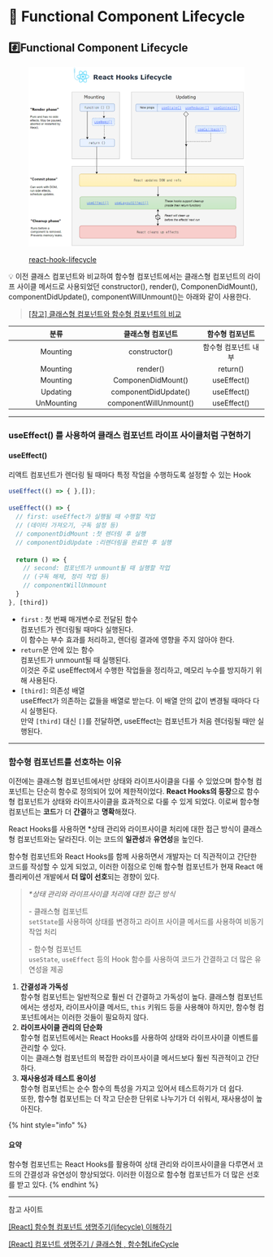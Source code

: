 # 🔁 Functional Component Lifecycle

## #️⃣Functional Component Lifecycle

<figure><img src="../.gitbook/assets/image (2).png" alt=""><figcaption><p><a href="https://wavez.github.io/react-hooks-lifecycle/">react-hook-lifecycle</a></p></figcaption></figure>



💡 이전 클래스 컴포넌트와 비교하여 함수형 컴포넌트에서는 클래스형 컴포넌트의 라이프 사이클 메서드로 사용되었던 constructor(), render(), ComponenDidMount(), componentDidUpdate(), componentWillUnmount()는 아래와 같이 사용한다.

> [\[참고\] 클래스형 컴포넌트와 함수형 컴포넌트의 비교](https://adjh54.tistory.com/43)

<table><thead><tr><th width="174" align="center">분류</th><th align="center">클래스형 컴포넌트</th><th align="center">함수형 컴포넌트</th></tr></thead><tbody><tr><td align="center">Mounting</td><td align="center">constructor()</td><td align="center">함수형 컴포넌트 내부</td></tr><tr><td align="center">Mounting</td><td align="center">render()</td><td align="center">return()</td></tr><tr><td align="center">Mounting</td><td align="center">ComponenDidMount()</td><td align="center">useEffect()</td></tr><tr><td align="center">Updating</td><td align="center">componentDidUpdate()</td><td align="center">useEffect()</td></tr><tr><td align="center">UnMounting</td><td align="center">componentWillUnmount()</td><td align="center">useEffect()</td></tr></tbody></table>

***

### useEffect() 를 사용하여 클래스 컴포넌트 라이프 사이클처럼 구현하기

#### useEffect()

리액트 컴포넌트가 렌더링 될 때마다 특정 작업을 수행하도록 설정할 수 있는 Hook

```javascript
useEffect(() => { },[]);

useEffect(() => { 
  // first: useEffect가 실행될 때 수행할 작업
  // (데이터 가져오기, 구독 설정 등)
  // componentDidMount :첫 렌더링 후 실행
  // componentDidUpdate :리렌더링을 완료한 후 실행

  return () => {
    // second: 컴포넌트가 unmount될 때 실행할 작업
    // (구독 해제, 정리 작업 등)
    // componentWillUnmount
  }
}, [third])
```

* `first` : 첫 번째 매개변수로 전달된 함수\
  컴포넌트가 렌더링될 때마다 실행된다. \
  이 함수는 부수 효과를 처리하고, 렌더링 결과에 영향을 주지 않아야 한다.
* `return`문 안에 있는 함수\
  컴포넌트가 unmount될 때 실행된다. \
  이것은 주로 useEffect에서 수행한 작업들을 정리하고, 메모리 누수를 방지하기 위해 사용된다.
* `[third]`: 의존성 배열\
  useEffect가 의존하는 값들을 배열로 받는다. 이 배열 안의 값이 변경될 때마다 다시 실행된다. \
  만약 `[third]` 대신 `[]`를 전달하면, useEffect는 컴포넌트가 처음 렌더링될 때만 실행된다.

***

### 함수형 컴포넌트를 선호하는 이유

이전에는 클래스형 컴포넌트에서만 상태와 라이프사이클을 다룰 수 있었으며 함수형 컴포넌트는 단순히 함수로 정의되어 있어 제한적이었다. **React Hooks의 등장**으로 함수형 컴포넌트가 상태와 라이프사이클을 효과적으로 다룰 수 있게 되었다. 이로써 함수형 컴포넌트는 **코드**가 더 **간결**하고 **명확**해졌다.&#x20;

React Hooks를 사용하면 \*상태 관리와 라이프사이클 처리에 대한 접근 방식이 클래스형 컴포넌트와는 달라진다. 이는 코드의 **일관성**과 **유연성**을 높인다.&#x20;

함수형 컴포넌트와 React Hooks를 함께 사용하면서 개발자는 더 직관적이고 간단한 코드를 작성할 수 있게 되었고, 이러한 이점으로 인해 함수형 컴포넌트가 현재 React 애플리케이션 개발에서 **더 많이 선호**되는 경향이 있다.

> _\*상태 관리와 라이프사이클 처리에 대한 접근 방식_
>
> \- 클래스형 컴포넌트 \
> &#x20;  `setState`를 사용하여 상태를 변경하고 라이프 사이클 메서드를 사용하여 비동기 작업 처리
>
> \- 함수형 컴포넌트\
> &#x20; `useState`, `useEffect` 등의 Hook 함수를 사용하여 코드가 간결하고 더 많은 유연성을 제공

1. **간결성과 가독성**\
   함수형 컴포넌트는 일반적으로 훨씬 더 간결하고 가독성이 높다. 클래스형 컴포넌트에서는 생성자, 라이프사이클 메서드, `this` 키워드 등을 사용해야 하지만, 함수형 컴포넌트에서는 이러한 것들이 필요하지 않다.
2. **라이프사이클 관리의 단순화**\
   함수형 컴포넌트에서는 React Hooks를 사용하여 상태와 라이프사이클 이벤트를 관리할 수 있다. \
   이는 클래스형 컴포넌트의 복잡한 라이프사이클 메서드보다 훨씬 직관적이고 간단하다.
3. **재사용성과 테스트 용이성**\
   함수형 컴포넌트는 순수 함수의 특성을 가지고 있어서 테스트하기가 더 쉽다. \
   또한, 함수형 컴포넌트는 더 작고 단순한 단위로 나누기가 더 쉬워서, 재사용성이 높아진다.

{% hint style="info" %}
#### 요약

함수형 컴포넌트는 React Hooks를 활용하여 상태 관리와 라이프사이클을 다루면서 코드의 간결성과 유연성이 향상되었다. 이러한 이점으로 함수형 컴포넌트가 더 많은 선호를 받고 있다.
{% endhint %}

***

참고 사이트

[\[React\] 함수형 컴포넌트 생명주기(lifecycle) 이해하기](https://adjh54.tistory.com/43)

[\[React\] 컴포넌트 생명주기 / 클래스형 , 함수형LifeCycle](https://suinchoi.tistory.com/40)
